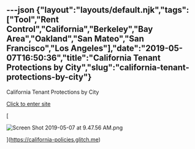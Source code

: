 ---json
{"layout":"layouts/default.njk","tags":["Tool","Rent Control","California","Berkeley","Bay Area","Oakland","San Mateo","San Francisco","Los Angeles"],"date":"2019-05-07T16:50:36","title":"California Tenant Protections by City","slug":"california-tenant-protections-by-city"}
---

California Tenant Protections by City

[Click to enter site](https://california-policies.glitch.me)

[

![Screen Shot 2019-05-07 at 9.47.56 AM.png](https://images.squarespace-cdn.com/content/v1/52b7d7a6e4b0b3e376ac8ea2/1557247738131-9M7FPJ449Q96URCL6FQD/ke17ZwdGBToddI8pDm48kEPSU3i6HF51lCkM4GbAHMhZw-zPPgdn4jUwVcJE1ZvWQUxwkmyExglNqGp0IvTJZamWLI2zvYWH8K3-s_4yszcp2ryTI0HqTOaaUohrI8PIYuJc2jhTd6mMHefoZK8uu-nD_ATZ_HSLZQvZ-8P4CXg/Screen+Shot+2019-05-07+at+9.47.56+AM.png)

](https://california-policies.glitch.me)